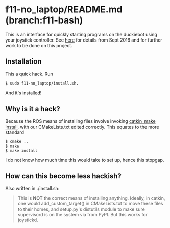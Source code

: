 # f11-no_laptop/README.md (branch:f11-bash)

This is an interface for quickly starting programs on the duckiebot using your joystick controller. See [here](https://github.com/jogama/6.uap-paper/blob/master/jogama-6uap.pdf) for details from Sept 2016 and for further work to be done on this project.

## Installation
This a quick hack. Run 
    
	$ sudo f11-no_laptop/install.sh. 

And it's installed!

## Why is it a hack?
Because the ROS means of installing files involve invoking [catkin_make install](http://wiki.ros.org/catkin/commands/catkin_make), with our CMakeLists.txt edited correctly. This equates to the more standard

    $ cmake ..
	$ make
	$ make install
	
I do not know how much time this would take to set up, hence this stopgap. 

## How can this become less hackish?
Also written in ./install.sh:

> This is **NOT** the correct means of installing anything. Ideally,
> in catkin, one would add_custom_target() in CMakeLists.txt to move
> these files to their homes, and setup.py's distutils module to make
> sure supervisord is on the system via from PyPI. But this works for
> joystickd.

